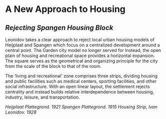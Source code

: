 # **A New Approach to Housing**
## _Rejecting Spangen Housing Block_

Leonidov takes a clear approach to reject local urban housing models of Heijplaat and Spangen which focus on a centralized development around a central point. The Garden city model no longer served for  Instead, the open plain of housing and recreational space provides a horizontal expansion. The square serves as the geometrical and organizing principle for the city from the scale of the block to that of the room.

The ‘living and recreational’ zone comprises three strips, dividing housing and public facilities such as medical centers, sporting facilities, and other social infrastructure. With an open linear layout, the settlement rejects centrality and instead builds relative interdependence between housing, industry, leisure, and transportation. 


_Heijplaat Plattegrond. 1921_
_Spangen Plattegrond. 1915_
_Housing Strip, Ivan Leonidov. 1928_

